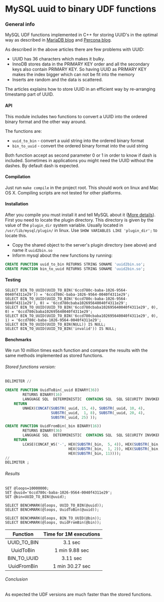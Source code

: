 # MySQL uuid to binary UDF functions

### General info

MySQL UDF functions implemented in C++ for storing UUID's in the optimal way as described in [MariaDB blog][1] and [Percona blog][2].

As described in the above articles there are few problems with UUID:

- UUID has 36 characters which makes it bulky.
- InnoDB stores data in the PRIMARY KEY order and all the secondary keys also contain PRIMARY KEY. So having UUID as PRIMARY KEY makes the index bigger which can not be fit into the memory
- Inserts are random and the data is scattered.

The articles explains how to store UUID in an efficient way by re-arranging timestamp part of UUID.

#### API

This module includes two functions to convert a UUID into the ordered binary format and the other way around.

The functions are:
- `uuid_to_bin` - convert a uuid string into the ordered binary format
- `bin_to_uuid` - convert the ordered binary format into the uuid string

Both function accept as second parameter 0 or 1 in order to know if dash is included. Sometimes in applications
you might need the UUID without the dashes. By default dash is expected.

#### Compilation

Just run `make compile` in the project root. This should work on linux and Mac OS X. Compiling scripts are not
tested for other platforms.

#### Installation

After you compile you must install it and tell MySQL about it ([More details][3]).
First you need to locate the plugin directory. This directory is given by the value of the `plugin_dir` system variable.
Usually located in `/usr/lib/mysql/plugin/` in linux. Use `SHOW VARIABLES LIKE 'plugin_dir';` to locate this.

- Copy the shared object to the server's plugin directory (see above) and name it `uuid2bin.so`
- Inform mysql about the new functions by running:

```sql
CREATE FUNCTION uuid_to_bin RETURNS STRING SONAME 'uuid2bin.so';
CREATE FUNCTION bin_to_uuid RETURNS STRING SONAME 'uuid2bin.so';
```

#### Testing

```
SELECT BIN_TO_UUID(UUID_TO_BIN('6ccd780c-baba-1026-9564-0040f4311e29')) = '6ccd780c-baba-1026-9564-0040f4311e29';
SELECT BIN_TO_UUID(UUID_TO_BIN('6ccd780c-baba-1026-9564-0040f4311e29'), 0) = '6ccd780cbaba102695640040f4311e29';
SELECT BIN_TO_UUID(UUID_TO_BIN('6ccd780cbaba102695640040f4311e29', 0), 0) = '6ccd780cbaba102695640040f4311e29';
SELECT BIN_TO_UUID(UUID_TO_BIN('6ccd780cbaba102695640040f4311e29', 0), 1) = '6ccd780c-baba-1026-9564-0040f4311e29';
SELECT BIN_TO_UUID(UUID_TO_BIN(NULL)) IS NULL;
SELECT BIN_TO_UUID(UUID_TO_BIN('invalid')) IS NULL;
```

#### Benchmarks

We run 10 million times each function and compare the results with the same methods implemented as stored functions.

###### Stored functions version:

```sql
DELIMITER //

CREATE FUNCTION UuidToBin(_uuid BINARY(36))
        RETURNS BINARY(16)
        LANGUAGE SQL  DETERMINISTIC  CONTAINS SQL  SQL SECURITY INVOKER
    RETURN
        UNHEX(CONCAT(SUBSTR(_uuid, 15, 4), SUBSTR(_uuid, 10, 4),
                     SUBSTR(_uuid,  1, 8), SUBSTR(_uuid, 20, 4),
                     SUBSTR(_uuid, 25) ));

CREATE FUNCTION UuidFromBin(_bin BINARY(16))
        RETURNS BINARY(36)
        LANGUAGE SQL  DETERMINISTIC  CONTAINS SQL  SQL SECURITY INVOKER
    RETURN
        LCASE(CONCAT_WS('-', HEX(SUBSTR(_bin,  5, 4)), HEX(SUBSTR(_bin,  3, 2)),
                             HEX(SUBSTR(_bin,  1, 2)), HEX(SUBSTR(_bin,  9, 2)),
                             HEX(SUBSTR(_bin, 11))));
//
DELIMITER ;
```

###### Results

```
SET @loops=10000000;
SET @uuid='6ccd780c-baba-1026-9564-0040f4311e29';
SET @bin=UUID_TO_BIN(@uuid);

SELECT BENCHMARK(@loops, UUID_TO_BIN(@uuid));
SELECT BENCHMARK(@loops, UuidToBin(@uuid));

SELECT BENCHMARK(@loops, BIN_TO_UUID(@bin));
SELECT BENCHMARK(@loops, UuidFromBin(@bin));

```

|Function            | Time for 1M executions
|:------------------:|:-------------------------:|
| UUID_TO_BIN        | 3.1 sec 			         |
| UuidToBin          | 1 min 9.88 sec            |
| BIN_TO_UUID        | 3.11 sec                  |
| UuidFromBin        | 1 min 30.27 sec           |

###### Conclusion

As expected the UDF versions are much faster than the stored functions.


[1]:https://mariadb.com/kb/en/library/guiduuid-performance/
[2]:https://www.percona.com/blog/2014/12/19/store-uuid-optimized-way/
[3]:http://dev.mysql.com/doc/refman/5.7/en/udf-compiling.html
